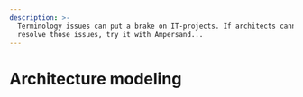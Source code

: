 ```yaml
---
description: >-
  Terminology issues can put a brake on IT-projects. If architects cannot
  resolve those issues, try it with Ampersand...
---
```


# Architecture modeling



